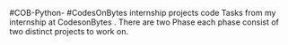 #COB-Python-
#CodesOnBytes 
internship projects code
Tasks from my internship at CodesonBytes . 
There are two Phase each phase consist of two distinct projects to work on.
